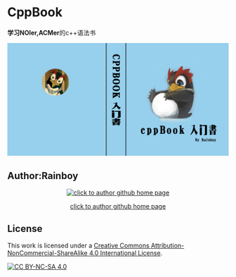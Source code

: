 # CppBook

**学习NOIer,ACMer**的c++语法书

![](./public/cppbook.jpg)


## Author:Rainboy

<center>

[![click to author github home page](https://github.com/rainboylvx.png?size=200)](https://github.com/Rainboylvx/)

[click to author github home page](https://github.com/Rainboylvx/)

</center>

## License

This work is licensed under a [Creative Commons Attribution-NonCommercial-ShareAlike 4.0 International License](http://creativecommons.org/licenses/by-nc-sa/4.0/).

[![CC BY-NC-SA 4.0](https://camo.githubusercontent.com/7af524e82af24d98f89dde7c9c9a3849af52e420a66da140b7c7ae92bf7512d5/68747470733a2f2f6c6963656e7365627574746f6e732e6e65742f6c2f62792d6e632d73612f342e302f38387833312e706e67)](http://creativecommons.org/licenses/by-nc-sa/4.0/)
